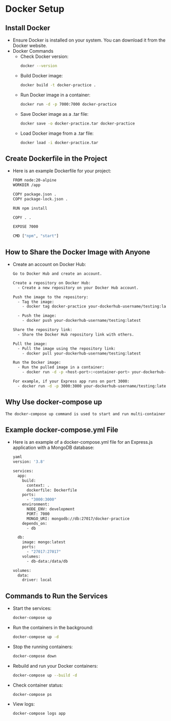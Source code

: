 # Docker Setup

## Install Docker
  - Ensure Docker is installed on your system. You can download it from the Docker website.
  - Docker Commands
    - Check Docker version:
      ```bash
      docker --version
      ```
    - Build Docker image:
      ```bash
      docker build -t docker-practice .
      ```
    - Run Docker image in a container:
      ```bash
      docker run -d -p 7000:7000 docker-practice
      ```
    - Save Docker image as a .tar file:
      ```bash
      docker save -o docker-practice.tar docker-practice
      ```
    - Load Docker image from a .tar file:
      ```bash
      docker load -i docker-practice.tar
      ```
## Create Dockerfile in the Project
  - Here is an example Dockerfile for your project:
    ```bash
    FROM node:20-alpine
    WORKDIR /app
    
    COPY package.json .
    COPY package-lock.json .
    
    RUN npm install

    COPY . .

    EXPOSE 7000

    CMD ["npm", "start"]
    ```

## How to Share the Docker Image with Anyone
  - Create an account on Docker Hub:
    ```bash
    Go to Docker Hub and create an account.
    
    Create a repository on Docker Hub:
      - Create a new repository on your Docker Hub account.

    Push the image to the repository:
      - Tag the image:
        - docker tag docker-practice your-dockerhub-username/testing:latest

      - Push the image:
        - docker push your-dockerhub-username/testing:latest

    Share the repository link:
      - Share the Docker Hub repository link with others.

    Pull the image:
      - Pull the image using the repository link:
        - docker pull your-dockerhub-username/testing:latest

    Run the Docker image:
      - Run the pulled image in a container:
        - docker run -d -p <host-port>:<container-port> your-dockerhub-username/testing:latest

    For example, if your Express app runs on port 3000:
      - docker run -d -p 3000:3000 your-dockerhub-username/testing:latest
    ```
    
## Why Use docker-compose up
  ```bash
  The docker-compose up command is used to start and run multi-container Docker applications defined in a docker-compose.yml file. Docker Compose simplifies managing and running           multiple Docker containers as a single service, making it easier to define, configure, and orchestrate complex applications.
  ```

## Example docker-compose.yml File
  - Here is an example of a docker-compose.yml file for an Express.js application with a MongoDB database:
      ```bash
      yaml
      version: '3.8'

      services:
        app:
          build:
            context: .
            dockerfile: Dockerfile
          ports:
            - "3000:3000"
          environment:
            NODE_ENV: development
            PORT: 7000
            MONGO_URI: mongodb://db:27017/docker-practice
          depends_on:
            - db

        db:
          image: mongo:latest
          ports:
            - "27017:27017"
          volumes:
            - db-data:/data/db

      volumes:
        data:
          driver: local
      ```

## Commands to Run the Services
  - Start the services:
    ```bash
    docker-compose up
    ```
    
  - Run the containers in the background:
    ```bash
    docker-compose up -d
    ```
    
  - Stop the running containers:
    ```bash
    docker-compose down
    ```

  - Rebuild and run your Docker containers:
    ```bash
    docker-compose up --build -d
    ```

  - Check container status:
    ```bash
    docker-compose ps
    ```

  - View logs:
    ```bash
    docker-compose logs app
    ```
